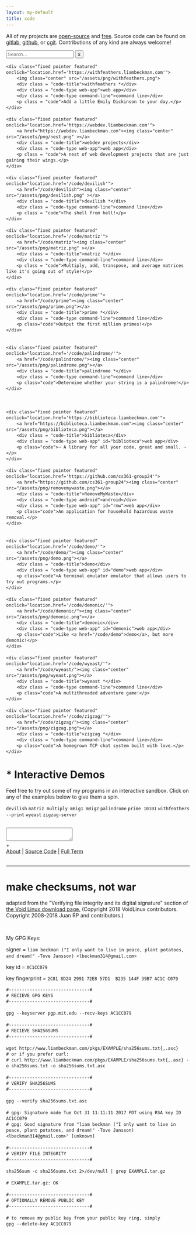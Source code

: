 ```yaml
---
layout: my-default
title: code
---
```


<div class="rainbow-box">
	<p>All of my projects are <a href="https://opensource.org/osd-annotated">open-source</a> and <a href="https://www.gnu.org/philosophy/free-sw.en.html">free</a>. Source code can be found on <a href="https://gitlab.com/lbeckman314/">gitlab</a>, <a href="https://github.com/lbeckman314">github</a>, or <a href="https://git.liambeckman.com">cgit</a>. Contributions of any kind are always welcome!</p>
</div>

<div class="inline-content">
<input id="program-search" type="text_input" name="search" placeholder="Search...">
<button id="clear">x</button>
</div>


<div class="container">

	<div class="fixed pointer featured" onclick="location.href='https://withfeathers.liambeckman.com'">
		<img class="center" src="/assets/png/withfeathers.png">
		<div class = "code-title">withfeathers *</div>
		<div class = "code-type web-app">web app</div>
		<div class = "code-type command-line">command line</div>
		<p class = "code">Add a little Emily Dickinson to your day.</p>
	</div>

	<div class="fixed pointer featured" onclick="location.href='https://webdev.liambeckman.com'">
		<a href="https://webdev.liambeckman.com"><img class="center" src="/assets/png/nest.png" ></a>
		<div class = "code-title">webdev projects</div>
		<div class = "code-type web-app">web app</div>
		<p class = "code">A nest of web development projects that are just gaining their wings.</p>
	</div>

	<div class="fixed pointer featured" onclick="location.href='/code/devilish'">
		<a href="/code/devilish"><img class="center" src="/assets/png/devilish.png" ></a>
		<div class = "code-title">devilish *</div>
		<div class = "code-type command-line">command line</div>
		<p class = "code">The shell from hell!</p>
	</div>

	<div class="fixed pointer featured" onclick="location.href='/code/matriz'">
		<a href="/code/matriz"><img class="center" src="/assets/png/matriz.png" ></a>
		<div class = "code-title">matriz *</div>
		<div class = "code-type command-line">command line</div>
		<p class = "code">Multiply, add, transpose, and average matrices like it's going out of style!</p>
	</div>

	<div class="fixed pointer featured" onclick="location.href='/code/prime'">
		<a href="/code/prime"><img class="center" src="/assets/png/prime.png"></a>
		<div class = "code-title">prime *</div>
		<div class = "code-type command-line">command line</div>
		<p class="code">Output the first million primes!</p>
	</div>


	<div class="fixed pointer featured" onclick="location.href='/code/palindrome/'">
		<a href="/code/palindrome/"><img class="center" src="/assets/png/palindrome.png"></a>
		<div class = "code-title">palindrome *</div>
		<div class = "code-type command-line">command line</div>
		<p class="code">Determine whether your string is a palindrome!</p>
	</div>



	<div class="fixed pointer featured" onclick="location.href='https://biblioteca.liambeckman.com'">
		<a href="https://biblioteca.liambeckman.com"><img class="center" src="/assets/png/biblioteca.png"></a>
		<div class = "code-title">biblioteca</div>
		<div class = "code-type web-app" id="biblioteca">web app</div>
		<p class="code">~ A library for all your code, great and small. ~</p>
	</div>

	<div class="fixed pointer featured" onclick="location.href='https://github.com/cs361-group24'">
		<a href="https://github.com/cs361-group24"><img class="center" src="/assets/png/removemywaste.png"></a>
		<div class = "code-title">RemoveMyWaste</div>
		<div class = "code-type android">android</div>
		<div class = "code-type web-app" id="rmw">web app</div>
		<p class="code">An application for household hazardous waste removal.</p>
	</div>


	<div class="fixed pointer featured" onclick="location.href='/code/demo/'">
		<a href="/code/demo/"><img class="center" src="/assets/png/demo.png"></a>
		<div class = "code-title">demo</div>
		<div class = "code-type web-app" id="demo">web app</div>
		<p class="code">A terminal emulator emulator that allows users to try out programs.</p>
	</div>

	<div class="fixed pointer featured" onclick="location.href='/code/demonic/'">
		<a href="/code/demonic/"><img class="center" src="/assets/png/demonic.png"></a>
		<div class = "code-title">demonic</div>
		<div class = "code-type web-app" id="demonic">web app</div>
		<p class="code">Like <a href="/code/demo">demo</a>, but more demonic!</p>
	</div>

	<div class="fixed pointer featured" onclick="location.href='/code/wyeast/'">
		<a href="/code/wyeast/"><img class="center" src="/assets/png/wyeast.png"></a>
		<div class = "code-title">wyeast *</div>
		<div class = "code-type command-line">command line</div>
		<p class="code">A multithreaded adventure game!</p>
	</div>

	<div class="fixed pointer featured" onclick="location.href='/code/zigzag/'">
		<a href="/code/zigzag/"><img class="center" src="/assets/png/zigzag.png"></a>
		<div class = "code-title">zigzag *</div>
		<div class = "code-type command-line">command line</div>
		<p class="code">A homegrown TCP chat system built with love.</p>
	</div>

</div>

# * Interactive Demos

Feel free to try out some of my programs in an interactive sandbox. Click on any of the examples below to give them a spin.


<div class="demo-examples-container">
	<code class="demo-examples">devilish</code>
	<code class="demo-examples">matriz multiply mBig1 mBig2</code>
	<code class="demo-examples">palindrome</code>
	<code class="demo-examples">prime 10101</code>
	<code class="demo-examples">withfeathers --print</code>
	<code class="demo-examples">wyeast</code>
	<code class="demo-examples">zigzag-server</code>
</div>

<pre id="info"></pre>
<div id="terminal">
	<textarea class="terminals" tabindex="0" contentEditable="true"></textarea>
</div>
<script src="/assets/js/demo.js"></script>
<script type="text/javascript">MYLIBRARY.init(["prime 10101"]);</script>

<div id="button-container">
	<span id="duplicate-terminal">+</span>
	<div class="what-is-this">
		<a href="/code/demo">About</a>
		|
		<a href="https://github.com/lbeckman314/demo">Source Code</a>
		|
		<a href="https://liambeckman.com/code/term">Full Term</a>
	</div>
</div>

<br />

<hr />

<h1 id="security">make checksums, not war</h1>

adapted from the "Verifying file integrity and its digital signature" section of <a href="https://www.voidlinux.org/download/#verifying-file-integrity-and-its-digital-signature">the Void Linux download page.</a> (Copyright 2018 VoidLinux contributors. Copyright 2008-2018 Juan RP and contributors.)

<br />

My GPG Keys:

signer = `liam beckman ("I only want to live in peace, plant potatoes, and dream!" -Tove Jansson) <lbeckman314@gmail.com>`

key id = `AC1CC079`

key fingerprint = `2C81 8D24 2991 72E8 57D1  B235 144F 39B7 AC1C C079`


```shell
#-------------------------------#
# RECIEVE GPG KEYS
#-------------------------------#

gpg --keyserver pgp.mit.edu --recv-keys AC1CC079

#-------------------------------#
# RECIEVE SHA256SUMS
#-------------------------------#

wget http://www.liambeckman.com/pkgs/EXAMPLE/sha256sums.txt{,.asc}
# or if you prefer curl:
# curl http://www.liambeckman.com/pkgs/EXAMPLE/sha256sums.txt{,.asc} -o sha256sums.txt -o sha256sums.txt.asc

#-------------------------------#
# VERIFY SHA256SUMS
#-------------------------------#

gpg --verify sha256sums.txt.asc

# gpg: Signature made Tue Oct 31 11:11:11 2017 PDT using RSA key ID AC1CC079
# gpg: Good signature from "liam beckman ("I only want to live in peace, plant potatoes, and dream!" -Tove Jansson) <lbeckman314@gmail.com>" [unknown]

#-------------------------------#
# VERIFY FILE INTEGRITY
#-------------------------------#

sha256sum -c sha256sums.txt 2>/dev/null | grep EXAMPLE.tar.gz

# EXAMPLE.tar.gz: OK

#-------------------------------#
# OPTIONALLY REMOVE PUBLIC KEY
#-------------------------------#

# to remove my public key from your public key ring, simply
gpg --delete-key AC1CC079
```


<script>
	// wait until the DOM before starting buttons
	document.addEventListener('DOMContentLoaded', bindButtons);

function bindButtons() {
	let rmw = document.getElementById('rmw');
	rmw.onclick = function(e) {
		// https://stackoverflow.com/questions/2385113/howto-div-with-onclick-inside-another-div-with-onclick-javascript
		if (!e) var e = window.event;
		e.cancelBubble = true;
		if (e.stopPropagation) e.stopPropagation();
		location.href='https://removemywaste.liambeckman.com/';
	}
}

$(document).ready(function() {
    $("#program-search").on("input", function(){
        console.log(this.value);
        let value = this.value;
        iter(value);
    });

    $("#clear").click(function() {
        $("#program-search")[0].value = "";
        let val = $("#program-search")[0].value;
        console.log("value:", val);
        iter("");
    });

    function iter(value){
        $(".featured").each(function() {
            if (this.outerHTML.includes(value)) {
                console.log("this:", this.outerHTML);
                $(this).css("display", "unset");
            }
            else {
                $(this).css("display", "none");
            }
        });
    }
});
</script>
